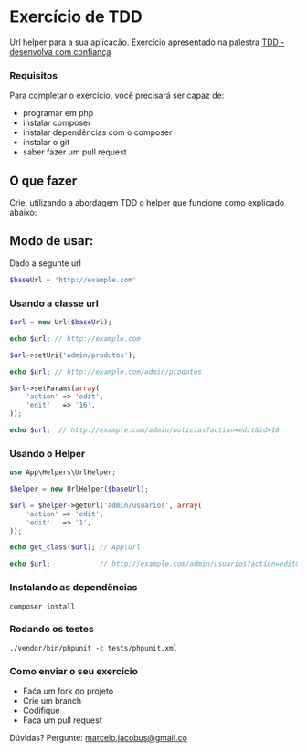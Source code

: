 # Exercício de TDD

Url helper para a sua aplicacão. Exercício apresentado na palestra [TDD - desenvolva com confiança](https://speakerdeck.com/mjacobus/tdd-desenvolva-com-confianca)

### Requisitos

Para completar o exercício, você precisará ser capaz de:

- programar em php
- instalar composer
- instalar dependências com o composer
- instalar o git
- saber fazer um pull request


## O que fazer

Crie, utilizando a abordagem TDD o helper que funcione como explicado abaixo:

## Modo de usar:

Dado a segunte url

```php
$baseUrl = 'http://example.com'
```


### Usando a classe url

```php
$url = new Url($baseUrl);

echo $url; // http://example.com

$url->setUri('admin/produtos');

echo $url; // http://example.com/admin/produtos

$url->setParams(array(
    'action' => 'edit',
    'edit'   => '16',
));

echo $url;  // http://example.com/admin/noticias?action=edit&id=16
```


### Usando o Helper

```php
use App\Helpers\UrlHelper;

$helper = new UrlHelper($baseUrl);

$url = $helper->getUrl('admin/usuarios', array(
    'action' => 'edit',
    'edit'   => '1',
));

echo get_class($url); // App\Url

echo $url;            // http://example.com/admin/usuarios?action=edit&id=1
```

### Instalando as dependências

```
composer install
```

### Rodando os testes

```
./vendor/bin/phpunit -c tests/phpunit.xml
```

### Como enviar o seu exercício

- Faća um fork do projeto
- Crie um branch
- Codifique
- Faca um pull request

Dúvidas? Pergunte: marcelo.jacobus@gmail.co

